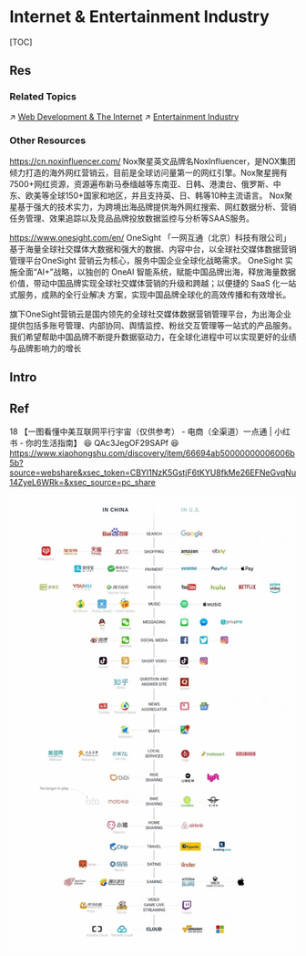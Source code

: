 # Internet & Entertainment Industry

[TOC]



## Res
### Related Topics
↗ [Web Development & The Internet](../../../../Software%20Engineering/☝️%20Application%20Software%20Engineering/🕸️%20Web%20Development%20&%20The%20Internet/Web%20Development%20&%20The%20Internet.md)
↗ [Entertainment Industry](../../../../../Other%20Networks%20of%20Knowledge/Economics%20&%20Finance/Macro%20Economics/Tertiary%20Economical%20Sector/Entertainment%20Industry/Entertainment%20Industry.md)


### Other Resources
https://cn.noxinfluencer.com/
Nox聚星英文品牌名NoxInfluencer，是NOX集团倾力打造的海外网红营销云，目前是全球访问量第一的网红引擎。Nox聚星拥有7500+网红资源，资源遍布新马泰缅越等东南亚、日韩、港澳台、俄罗斯、中东、欧美等全球150+国家和地区，并且支持英、日、韩等10种主流语言。
Nox聚星基于强大的技术实力，为跨境出海品牌提供海外网红搜索、网红数据分析、营销任务管理、效果追踪以及竞品品牌投放数据监控与分析等SAAS服务。

https://www.onesight.com/en/
OneSight 「一网互通（北京）科技有限公司」 基于海量全球社交媒体大数据和强大的数据、内容中台，以全球社交媒体数据营销管理平台OneSight 营销云为核心，服务中国企业全球化战略需求。 
OneSight 实施全面“AI+”战略，以独创的 OneAI 智能系统，赋能中国品牌出海，释放海量数据价值，带动中国品牌实现全球社交媒体营销的升级和跨越；以便捷的 SaaS 化一站式服务，成熟的全行业解决
方案，实现中国品牌全球化的高效传播和有效增长。

旗下OneSight营销云是国内领先的全球社交媒体数据营销管理平台，为出海企业提供包括多账号管理、内部协同、舆情监控、粉丝交互管理等一站式的产品服务。我们希望帮助中国品牌不断提升数据驱动力，在全球化进程中可以实现更好的业绩与品牌影响力的增长



## Intro



## Ref
18 【一图看懂中美互联网平行宇宙（仅供参考） - 电商（全渠道）一点通 | 小红书 - 你的生活指南】 😆 QAc3JegOF29SAPf 😆 https://www.xiaohongshu.com/discovery/item/66694ab50000000006006b5b?source=webshare&xsec_token=CBYI1NzK5GstjF6tKYU8fkMe26EFNeGvqNu14ZyeL6WRk=&xsec_source=pc_share

![](../../../../../Assets/Pics/Pasted%20image%2020240705173804.png)

